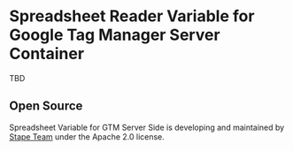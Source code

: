 # Spreadsheet Reader Variable for Google Tag Manager Server Container

TBD

## Open Source

Spreadsheet Variable for GTM Server Side is developing and maintained by [Stape Team](https://stape.io/) under the Apache 2.0 license.
